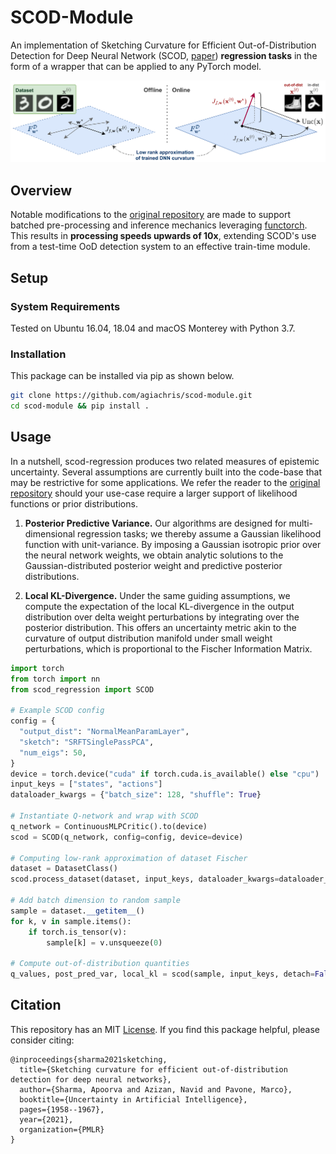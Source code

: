 # SCOD-Module
An implementation of Sketching Curvature for Efficient Out-of-Distribution Detection for Deep Neural Network (SCOD, [paper](https://arxiv.org/abs/2102.12567)) **regression tasks** in the form of a wrapper that can be applied to any PyTorch model.

![Figure](figures/scod_figure.png)


## Overview
Notable modifications to the [original repository](https://github.com/StanfordASL/SCOD) are made to support batched pre-processing and inference mechanics leveraging [functorch](https://pytorch.org/functorch/stable/). 
This results in **processing speeds upwards of 10x**, extending SCOD's use from a test-time OoD detection system to an effective train-time module.


## Setup

### System Requirements
Tested on Ubuntu 16.04, 18.04 and macOS Monterey with Python 3.7.

### Installation
This package can be installed via pip as shown below.

```bash
git clone https://github.com/agiachris/scod-module.git
cd scod-module && pip install .
```


## Usage
In a nutshell, scod-regression produces two related measures of epistemic uncertainty. 
Several assumptions are currently built into the code-base that may be restrictive for some applications.
We refer the reader to the [original repository](https://github.com/StanfordASL/SCOD) should your use-case require a larger support of likelihood functions or prior distributions.

1. **Posterior Predictive Variance.** 
Our algorithms are designed for multi-dimensional regression tasks; we thereby assume a Gaussian likelihood function with unit-variance. 
By imposing a Gaussian isotropic prior over the neural network weights, we obtain analytic solutions to the Gaussian-distributed posterior weight and predictive posterior distributions. 


2. **Local KL-Divergence.**
Under the same guiding assumptions, we compute the expectation of the local KL-divergence in the output distribution over delta weight perturbations by integrating over the posterior distribution. 
This offers an uncertainty metric akin to the curvature of output distribution manifold under small weight perturbations, which is proportional to the Fischer Information Matrix. 





```python 
import torch
from torch import nn
from scod_regression import SCOD

# Example SCOD config
config = {
  "output_dist": "NormalMeanParamLayer",
  "sketch": "SRFTSinglePassPCA",
  "num_eigs": 50,
}
device = torch.device("cuda" if torch.cuda.is_available() else "cpu")
input_keys = ["states", "actions"]
dataloader_kwargs = {"batch_size": 128, "shuffle": True}

# Instantiate Q-network and wrap with SCOD
q_network = ContinuousMLPCritic().to(device)
scod = SCOD(q_network, config=config, device=device)

# Computing low-rank approximation of dataset Fischer
dataset = DatasetClass()
scod.process_dataset(dataset, input_keys, dataloader_kwargs=dataloader_kwargs)

# Add batch dimension to random sample
sample = dataset.__getitem__()
for k, v in sample.items():
    if torch.is_tensor(v):
        sample[k] = v.unsqueeze(0)

# Compute out-of-distribution quantities
q_values, post_pred_var, local_kl = scod(sample, input_keys, detach=False)

``` 


## Citation
This repository has an MIT [License](https://github.com/agiachris/scod-regression/blob/main/LICENSE). If you find this package helpful, please consider citing:
```
@inproceedings{sharma2021sketching,
  title={Sketching curvature for efficient out-of-distribution detection for deep neural networks},
  author={Sharma, Apoorva and Azizan, Navid and Pavone, Marco},
  booktitle={Uncertainty in Artificial Intelligence},
  pages={1958--1967},
  year={2021},
  organization={PMLR}
}
```
